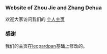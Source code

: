 
### Website of Zhou Jie and Zhang Dehua

欢迎大家访问我们的 [个人主页](https://zdhlovezj.github.io/)


### 感谢   

我们的主页在[leopardpan](https://github.com/leopardpan/leopardpan.github.io)基础上修改的。  